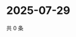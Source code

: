 # 2025-07-29

共 0 条

<!-- BEGIN ZHIHUQUESTIONS -->
<!-- 最后更新时间 Tue Jul 29 2025 19:11:13 GMT+0800 (China Standard Time) -->

<!-- END ZHIHUQUESTIONS -->
